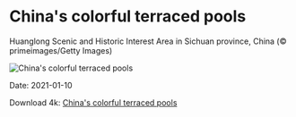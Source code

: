 # China's colorful terraced pools

Huanglong Scenic and Historic Interest Area in Sichuan province, China (© primeimages/Getty Images)

![China's colorful terraced pools](https://bing.com/th?id=OHR.GoldenDragon_EN-US6011178113_UHD.jpg&rf=LaDigue_UHD.jpg&pid=hp&w=1024&h=576)

Date: 2021-01-10

Download 4k: [China's colorful terraced pools](https://bing.com/th?id=OHR.GoldenDragon_EN-US6011178113_UHD.jpg&rf=LaDigue_UHD.jpg&pid=hp&w=3840&h=2160)

